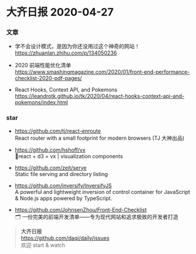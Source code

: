 # 大齐日报 2020-04-27

### 文章

- 学不会设计模式，是因为你还没用过这个神奇的网站！  
  https://zhuanlan.zhihu.com/p/134050236

- 2020 前端性能优化清单  
  https://www.smashingmagazine.com/2020/01/front-end-performance-checklist-2020-pdf-pages/

- React Hooks, Context API, and Pokemons  
  https://leandrotk.github.io/tk/2020/04/react-hooks-context-api-and-pokemons/index.html

### star

- https://github.com/tj/react-enroute  
  React router with a small footprint for modern browsers (TJ 大神出品)

- https://github.com/hshoff/vx  
  🐯react + d3 = vx | visualization components

- https://github.com/zeit/serve  
  Static file serving and directory listing

- https://github.com/inversify/InversifyJS  
  A powerful and lightweight inversion of control container for JavaScript & Node.js apps powered by TypeScript.

- https://github.com/JohnsenZhou/Front-End-Checklist  
  🗂 一份完美的前端开发清单——专为现代网站和追求极致的开发者打造

> **大齐日报**  
> https://github.com/daqi/daily/issues  
> 欢迎 start & watch
